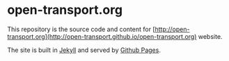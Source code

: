 open-transport.org 
==================

This repository is the source code and content for [http://open-transport.org](http://open-transport.github.io/open-transport.org) website.

The site is built in [Jekyll](https://github.com/mojombo/jekyll) and served by [Github Pages](http://pages.github.com/).
